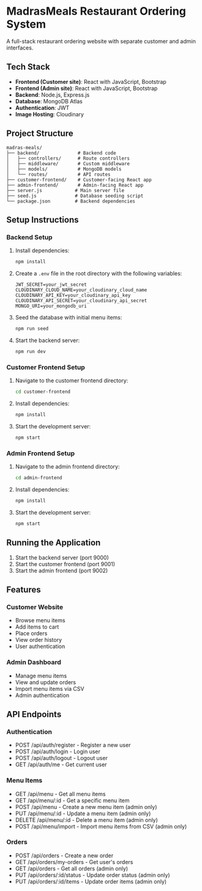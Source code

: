 # MadrasMeals Restaurant Ordering System

A full-stack restaurant ordering website with separate customer and admin interfaces.

## Tech Stack

- **Frontend (Customer site)**: React with JavaScript, Bootstrap
- **Frontend (Admin site)**: React with JavaScript, Bootstrap
- **Backend**: Node.js, Express.js
- **Database**: MongoDB Atlas
- **Authentication**: JWT
- **Image Hosting**: Cloudinary

## Project Structure

```
madras-meals/
├── backend/              # Backend code
│   ├── controllers/      # Route controllers
│   ├── middleware/       # Custom middleware
│   ├── models/           # MongoDB models
│   └── routes/           # API routes
├── customer-frontend/    # Customer-facing React app
├── admin-frontend/       # Admin-facing React app
├── server.js            # Main server file
├── seed.js              # Database seeding script
└── package.json         # Backend dependencies
```

## Setup Instructions

### Backend Setup

1. Install dependencies:
   ```bash
   npm install
   ```

2. Create a `.env` file in the root directory with the following variables:
   ```
   JWT_SECRET=your_jwt_secret
   CLOUDINARY_CLOUD_NAME=your_cloudinary_cloud_name
   CLOUDINARY_API_KEY=your_cloudinary_api_key
   CLOUDINARY_API_SECRET=your_cloudinary_api_secret
   MONGO_URI=your_mongodb_uri
   ```

3. Seed the database with initial menu items:
   ```bash
   npm run seed
   ```

4. Start the backend server:
   ```bash
   npm run dev
   ```

### Customer Frontend Setup

1. Navigate to the customer frontend directory:
   ```bash
   cd customer-frontend
   ```

2. Install dependencies:
   ```bash
   npm install
   ```

3. Start the development server:
   ```bash
   npm start
   ```

### Admin Frontend Setup

1. Navigate to the admin frontend directory:
   ```bash
   cd admin-frontend
   ```

2. Install dependencies:
   ```bash
   npm install
   ```

3. Start the development server:
   ```bash
   npm start
   ```

## Running the Application

1. Start the backend server (port 9000)
2. Start the customer frontend (port 9001)
3. Start the admin frontend (port 9002)

## Features

### Customer Website
- Browse menu items
- Add items to cart
- Place orders
- View order history
- User authentication

### Admin Dashboard
- Manage menu items
- View and update orders
- Import menu items via CSV
- Admin authentication

## API Endpoints

### Authentication
- POST /api/auth/register - Register a new user
- POST /api/auth/login - Login user
- POST /api/auth/logout - Logout user
- GET /api/auth/me - Get current user

### Menu Items
- GET /api/menu - Get all menu items
- GET /api/menu/:id - Get a specific menu item
- POST /api/menu - Create a new menu item (admin only)
- PUT /api/menu/:id - Update a menu item (admin only)
- DELETE /api/menu/:id - Delete a menu item (admin only)
- POST /api/menu/import - Import menu items from CSV (admin only)

### Orders
- POST /api/orders - Create a new order
- GET /api/orders/my-orders - Get user's orders
- GET /api/orders - Get all orders (admin only)
- PUT /api/orders/:id/status - Update order status (admin only)
- PUT /api/orders/:id/items - Update order items (admin only) 